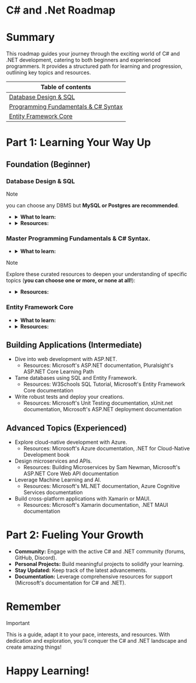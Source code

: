 # C# and .Net Roadmap

# Summary

This roadmap guides your journey through the exciting world of C# and .NET development, catering to both beginners and experienced programmers. It provides a structured path for learning and progression, outlining key topics and resources.

| Table of contents                                                                  |
| ---------------------------------------------------------------------------------- |
| [Database Design & SQL](#database-design--sql)                                     |
| [Programming Fundamentals & C# Syntax](#master-programming-fundamentals--c-syntax) |
| [Entity Framework Core](#entity-framework-core) |

# Part 1: Learning Your Way Up

## Foundation (Beginner)

### Database Design & SQL

> [!Note]
> you can choose any DBMS but **MySQL or Postgres are recommended**.

- <details>
         <summary><strong>What to learn:</strong></summary>
         <ol type='1'> 
          <li> Database Design </li>
          <li> Basic SQL Syntax (DDL & DML) </li>
          <li> Constraints </li>
          <li> Joins (<code>INNER JOIN & OUTER JOIN</code>) </li>
          <li> Aggregate Queries </li>
          <li> Views </li>
          <li> Built-In Functions </li>
          <li> Indexes (B+ Tree & Hash index) </li>
          <li> Transactions </li>
          <li> Pivot and Unpivot </li>
          <li> Window Functions </li>
         </ol>
    </details>
- <details>
         <summary><strong>Resources:</strong></summary>
         <ol> 
          <li> <a href='https://youtube.com/playlist?list=PLkpYqKNqc_CvjuJj9Tkic2F0R85BQsogs&si=5El61jCpMfcKLO2m'> Introduction to Databases (Ahmed Younes)</a><strong> (Recommended)</strong> Focuses on <strong>Database Design only</strong>.</li>
          <li>  <a href='https://youtu.be/kb-_GbpH3sQ?si=wz-fULzP2NMxLAKC'> SQL for Data Analysis | شاهد كيف أصبح الفيل والدرفيل أصدقاء (بالعربي Big Data)</a> Focuses on <strong>SQL</strong><i> - note: skip the installation part, Install MySql on your machine directly.</i> 
          </li>
          <li> 
            <a href='https://www.youtube.com/playlist?list=PLYpJKvLDuJhgMzOXRwUJ2_ZlVt3zSh8PA' target='_blank'> ITI SQL Server Arabic (ITI) </a>
          </li>
          <li> 
            <a href='https://www.youtube.com/playlist?list=PL4n1Qos4Tb6RP_OovpgjoHLkCVaYFy-aj'>[02] - Databases (MS. SQL Server) | قواعد البيانات (Metigator | عصام عبدالنبي)</a> you can skip it if you watch the previous video.
          </li>
          <li> 
            <a href='https://www.youtube.com/playlist?list=PLE8kQVoC67PzGwMMsSk3C8MvfAqcYjusF'>Relational Database Internals (TechVault)</a> 
          </li>
         </ol>
    </details>

### Master Programming Fundamentals & C# Syntax.

- <details>
               <summary><strong>What to learn:</strong></summary>
                    <ul>
                       <li> Basic Syntax & Data Types & Operators </li>
                       <li> If & Switch Statement</li>
                       <li> Rectangular & Jagged Arrays & Indices & Ranges </li>
                       <li> Strings & Verbatim String Literals (Parse, Formatting, Split, Join) </li>
                       <li> Switch Expression <i>(C# 8 or later)</i> </li>
                       <li> Type Casting & Boxing & Unboxing </li>
                       <li> Value Types & Reference Types (<code>ref & in & out</code>) </li>
                       <li> Foreach & iterators & yield </li>
                       <li> Compilation Process </li>
                       <li> Enums </li>
                       <li> Classes & Abstracted Class </li>
                       <li> Indexer & Operator Overload </li>
                       <li> Interfaces </li>
                       <li> IComparer vs IComparable  </li>
                       <li> Records (<code>record class</code> & <code>record struct</code>)</li>
                       <li> Pattern Matching With The Switch Statement <i>(C# 7 or later)</i></li>
                       <li> Delegate & Action & Func & Predicate </li>
                       <li> Events </li>
                       <li> Generics & Generic Delegate </li>
                       <li> 
                            <details>
                             <summary> C# Collection </summary>
                              <ol type="1">
                               <li> ArrayList </li> 
                               <li> Dictionary </li> 
                               <li> Tuple </li> 
                               <li> List </li> 
                               <li> LinkedList </li> 
                               <li> HashSet </li> 
                               <li> SortedSet </li> 
                              </ol>
                            </details> 
                       </li>
                       <li> 
                            <details>
                             <summary> Stream I/O </summary>
                              <ol type="1">
                               <li> Storage Stream (FileStream, MemoryStream and NetworkStream) </li> 
                               <li> Function Stream (CryptoStream, GZipStream, DeflateStream and AuthenticatedStream) </li> 
                               <li> Stream Helpers (StreamReader, StreamWriter, BinaryReader and BinaryWriter) </li> 
                              </ol>
                            </details> 
                       </li>
                       <li> <strong>LINQ (Language Integrated Query)</strong> <i>Take your time in this step please!</i></li>
                       <li> Span & Readonly Span </li>
                       <li> StringBuilder </li>
                       <li> Exceptions </li>
                       <li> Assemblies & Reflection </li>
                       <li> Threading </li>
                       <li> Asynchronous (<code>async</code>) </li>
                       <li> Serialization </li>
                    </ul>
        </details>
> [!Note]
> Explore these curated resources to deepen your understanding of specific topics (**you can choose one or more, or none at all!**):

- <details>
        <summary><strong> Resources:</strong></summary>
        <ol>
          <li> <a href='https://www.youtube.com/playlist?list=PL4n1Qos4Tb6SWPbJNpiznp-Ok4A8J_23l' target="_blank">[01] - Mastering C#.NET | احترف سي شارب (Metigator | عصام عبدالنبي) </a>
          <strong>(Recommended)</strong> Focuses on <strong> approximately 90% of fundamentals </strong> if you feel uncomfortable about this advanced playlist skip it right now.
          </li>
          <li>
             <a href='https://www.youtube.com/playlist?list=PLsV97AQt78NT0H8J71qe7edwRpAirfqOI' target="_blank"> C# Fundamentals (Passionate Coders | محمد المهدي) </a>Focuses on <strong>fundamentals</strong>.
          </li>
          <li>
             <a href='https://www.youtube.com/playlist?list=PLsV97AQt78NQYhO7NqlBTrJX_Nsk3SmyY' target="_blank"> C# Advanced (Passionate Coders | محمد المهدي) </a>Focuses on <strong>advanced topics</strong>.
          </li>
          <li>
             <a href='https://www.youtube.com/playlist?list=PL4n1Qos4Tb6Sj1Y4xJuJoWCuqleeG2yt6' target="_blank"> [03] - Language Integrated Query - LINQ | الاستعلامات المتكاملة (Metigator | عصام عبدالنبي) </a><strong>(Recommended) </strong>Focuses on <strong>LINQ</strong>.
          </li>
          <li>   <a href='https://www.geeksforgeeks.org/csharp-programming-language/?ref=lbp' target="_blank"> C# Tutorial (GFG)
          </a> </li>
          <li>   <a href='https://www.geeksforgeeks.org/c-sharp-params/' target="_blank"> C# | Params (GFG)
          </a> </li>
          <li>   <a href='https://www.geeksforgeeks.org/how-to-sort-an-array-in-c-sharp-array-sort-method-set-1/?ref=lbp' target="_blank"> How to sort an Array in C# | Array.Sort() Method Set – 1 (GFG)
          </a> </li>
          <li>   <a href='https://www.geeksforgeeks.org/c-sharp-verbatim-string-literal/?ref=lbp' target="_blank"> C# | Verbatim String Literal – @ (GFG)
          </a> </li>
          <li>   <a href='https://learn.microsoft.com/en-us/dotnet/standard/base-types/standard-numeric-format-strings' target="_blank"> Standard numeric format strings (Microsoft Docs)
          </a> </li>
          <li>   <a href='https://learn.microsoft.com/en-us/dotnet/standard/base-types/standard-date-and-time-format-strings' target="_blank"> Standard date and time format strings (Microsoft Docs)
          </a> </li>
          <li>   <a href='https://www.geeksforgeeks.org/anonymous-method-in-c-sharp/?ref=lbp' target="_blank"> Anonymous Method in C# (GFG)
          </a> </li>
          <li>   <a href='https://www.geeksforgeeks.org/c-sharp-multidimensional-indexers/?ref=lbp' target="_blank"> C# | Multidimensional Indexers (GFG)
          </a> </li>
          <li>   <a href='https://www.geeksforgeeks.org/collections-in-c-sharp/?ref=lbp' target="_blank">Collections in C# (GFG)
          </a> </li>
          <li>   <a href='https://drive.google.com/file/d/1qLaxdSzLAYByFLw_hylvtR17Y3PcnWEO/view?usp=sharing' target="_blank">C# 8 and .NET 8 (Mark J. Price)</a><strong> (Recommended)</strong> This book covers all topics except threading and async.
          </li>
        </ol>
  </details>

### Entity Framework Core

- <details>
             <summary><strong>What to learn:</strong></summary>
                  <ul>
                     <li> DbContext </li>
                     <li> Migrations </li>
                     <li> Entity Configuration (Fluent API & Annotations) </li>
                     <li> Relations </li>
                     <li> Queries & Updates </li>
                     <li> <details>
                          <summary> Inheritance Mapping Strategies </summary>
                          <ul>
                            <li> Table-per-hierarchy (TPH) </li> 
                            <li> Table-per-type (TPT) </li> 
                            <li> Table-per-concrete-type (TPC) </li> 
                          </ul>
                        </details>
                      </li>
                     <li> Indexes </li>
                     <li> Eager & Lazy & Explicit Loading </li>
                     <li> Interceptors </li>
                     <li> Transactions </li>
                  </ul>
      </details>

- <details>
        <summary><strong> Resources:</strong></summary>
                  <ul>
                    <li><a href='https://www.youtube.com/playlist?list=PL62tSREI9C-cHV28v-EqWinveTTAos8Pp' target="_blank"> [Arabic - بالعربي] Entity Framework Core (DevCreed)
          </a> </li>
                     <li>   <a href='https://www.youtube.com/playlist?list=PL4n1Qos4Tb6QZkbTWJx7wHqEABP8Pg6uv' target="_blank"> [05] - Data Access & EF-Core (Metigator | عصام عبدالنبي)
          </a> </li>
                  </ul>
      </details>

## Building Applications (Intermediate)

- Dive into web development with ASP.NET.
  - Resources: Microsoft's ASP.NET documentation, Pluralsight's ASP.NET Core Learning Path
- Tame databases using SQL and Entity Framework.
  - Resources: W3Schools SQL Tutorial, Microsoft's Entity Framework Core documentation
- Write robust tests and deploy your creations.
  - Resources: Microsoft's Unit Testing documentation, xUnit.net documentation, Microsoft's ASP.NET deployment documentation

## Advanced Topics (Experienced)

- Explore cloud-native development with Azure.
  - Resources: Microsoft's Azure documentation, .NET for Cloud-Native Development book
- Design microservices and APIs.
  - Resources: Building Microservices by Sam Newman, Microsoft's ASP.NET Core Web API documentation
- Leverage Machine Learning and AI.
  - Resources: Microsoft's ML.NET documentation, Azure Cognitive Services documentation
- Build cross-platform applications with Xamarin or MAUI.
  - Resources: Microsoft's Xamarin documentation, .NET MAUI documentation

# Part 2: Fueling Your Growth

- **Community:** Engage with the active C# and .NET community (forums, GitHub, Discord).
- **Personal Projects:** Build meaningful projects to solidify your learning.
- **Stay Updated:** Keep track of the latest advancements.
- **Documentation:** Leverage comprehensive resources for support (Microsoft's documentation for C# and .NET).

# Remember

> [!important]
> This is a guide, adapt it to your pace, interests, and resources. With dedication and exploration, you'll conquer the C# and .NET landscape and create amazing things!

# Happy Learning!

